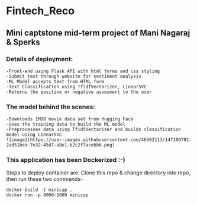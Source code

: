 # Fintech_Reco
## Mini captstone mid-term project of Mani Nagaraj & Sperks

### Details of deployment:
    -Front-end using Flask API with html forms and css styling
    -Submit text through website for sentiment analysis 
    -ML Model accepts text from HTML form
    -Text Classification using TfidfVectorizer, LinearSVC 
    -Returns the positive or negative assesment to the user


### The model behind the scenes: 
    -Downloads IMDB movie data set from Hugging Face
    -Uses the training data to build the ML model
    -Preprocesses data using TfidfVectorizer and builds classification model using LinearSVC
    ![image](https://user-images.githubusercontent.com/46502113/147180782-2ad51bea-7e32-45d7-a8e1-b2c2f7ace6b6.png)

 
### This application has been Dockerized :-) 
Steps to deploy container are:
Clone this repo & change directory into repo, then run these two commands-
```
docker build -t minicap .
docker run -p 8000:5000 minicap
```
